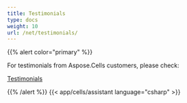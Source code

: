 ```yaml
---
title: Testimonials
type: docs
weight: 10
url: /net/testimonials/
---
```


{{% alert color="primary" %}}

For testimonials from Aspose.Cells customers, please check:

[Testimonials](https://downloads.aspose.com/corporate/case-studies/aspose.cells/)

{{% /alert %}}
{{< app/cells/assistant language="csharp" >}}